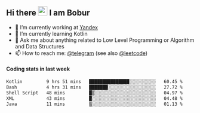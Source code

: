 ## Hi there <img src="https://media.giphy.com/media/hvRJCLFzcasrR4ia7z/giphy.gif" width="25px" height="25px"> I am Bobur

- 💼 I’m currently working at [Yandex](https://yandex.ru/)
- 🌱 I’m currently learning Kotlin
- 💬 Ask me about anything related to Low Level Programming or Algorithm and Data Structures
- 📫 How to reach me: [@telegram](https://t.me/octoant) (see also [@leetcode](https://leetcode.com/octoant/))    

#### Coding stats in last week

<!--START_SECTION:waka-->

```txt
Kotlin         9 hrs 51 mins   ███████████████░░░░░░░░░░   60.45 %
Bash           4 hrs 31 mins   ███████░░░░░░░░░░░░░░░░░░   27.72 %
Shell Script   48 mins         █▒░░░░░░░░░░░░░░░░░░░░░░░   04.97 %
XML            43 mins         █░░░░░░░░░░░░░░░░░░░░░░░░   04.48 %
Java           11 mins         ▒░░░░░░░░░░░░░░░░░░░░░░░░   01.13 %
```

<!--END_SECTION:waka-->
